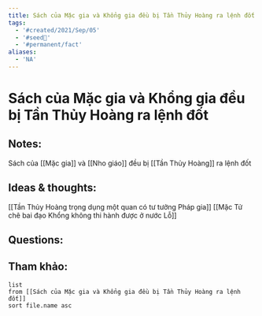 ```yaml
---
title: Sách của Mặc gia và Khổng gia đều bị Tần Thủy Hoàng ra lệnh đốt
tags:
  - '#created/2021/Sep/05'
  - '#seed🥜'
  - '#permanent/fact'
aliases:
  - 'NA'
---
```

# Sách của Mặc gia và Khổng gia đều bị Tần Thủy Hoàng ra lệnh đốt

## Notes:
Sách của [[Mặc gia]] và [[Nho giáo]] đều bị [[Tần Thủy Hoàng]] ra lệnh đốt

## Ideas & thoughts:
[[Tần Thủy Hoàng trọng dụng một quan có tư tưởng Pháp gia]]
[[Mặc Tử chê bai đạo Khổng không thi hành được ở nước Lỗ]]

## Questions:


## Tham khảo:
```dataview
list
from [[Sách của Mặc gia và Khổng gia đều bị Tần Thủy Hoàng ra lệnh đốt]]
sort file.name asc
```